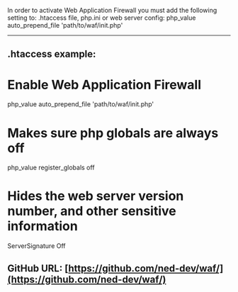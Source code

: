 In order to activate Web Application Firewall you must add the following setting to:
.htaccess file, php.ini or web server <virtualhost> config:
php_value auto_prepend_file 'path/to/waf/init.php'

-------------------------------------------------------------------------------------------
.htaccess example:
-------------------------------------------------------------------------------------------

# Enable Web Application Firewall
php_value auto_prepend_file 'path/to/waf/init.php'

# Makes sure php globals are always off
php_value register_globals off

# Hides the web server version number, and other sensitive information
ServerSignature Off

GitHub URL: [https://github.com/ned-dev/waf/](https://github.com/ned-dev/waf/)
-------------------------------------------------------------------------------------------